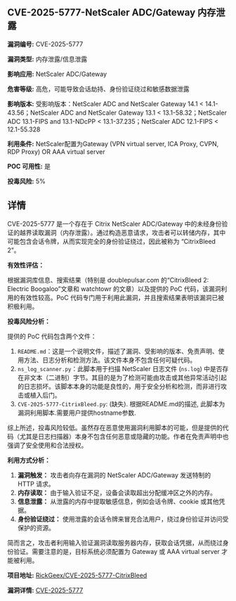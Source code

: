## CVE-2025-5777-NetScaler ADC/Gateway 内存泄露

**漏洞编号:** CVE-2025-5777

**漏洞类型:** 内存泄露/信息泄露

**影响应用:** NetScaler ADC/Gateway

**危害等级:** 高危，可能导致会话劫持、身份验证绕过和敏感数据泄露

**影响版本:** 受影响版本：NetScaler ADC and NetScaler Gateway 14.1 < 14.1-43.56；NetScaler ADC and NetScaler Gateway 13.1 < 13.1-58.32；NetScaler ADC 13.1-FIPS and 13.1-NDcPP < 13.1-37.235；NetScaler ADC 12.1-FIPS < 12.1-55.328

**利用条件:** NetScaler配置为Gateway (VPN virtual server, ICA Proxy, CVPN, RDP Proxy) OR AAA virtual server

**POC 可用性:** 是

**投毒风险:** 5%

## 详情

CVE-2025-5777 是一个存在于 Citrix NetScaler ADC/Gateway 中的未经身份验证的越界读取漏洞（内存泄露）。通过构造恶意请求，攻击者可以转储内存，其中可能包含会话令牌，从而实现完全的身份验证绕过，因此被称为 “CitrixBleed 2”。

**有效性评估：**

根据漏洞库信息、搜索结果（特别是 doublepulsar.com 的“CitrixBleed 2: Electric Boogaloo”文章和 watchtowr 的文章）以及提供的 PoC 代码，该漏洞利用的有效性较高。PoC 代码专门用于利用此漏洞，并且搜索结果表明该漏洞已被积极利用。

**投毒风险分析：**

提供的 PoC 代码包含两个文件：

1.  `README.md`：这是一个说明文件，描述了漏洞、受影响的版本、免责声明、使用方法、日志分析和检测方法。该文件本身不包含任何可疑代码。
2.  `ns_log_scanner.py`：此脚本用于扫描 NetScaler 日志文件 (`ns.log`) 中是否存在非文本（二进制）字节。其目的是为了检测可能由攻击或其他异常活动引起的日志损坏。该脚本本身的功能是良性的，用于安全分析和检测，而非进行攻击或植入后门。
3. `CVE-2025-5777-CitrixBleed.py`: (缺失). 根据README.md的描述, 此脚本为漏洞利用脚本.需要用户提供hostname参数.

综上所述，投毒风险较低。虽然存在恶意使用漏洞利用脚本的可能，但是提供的代码（尤其是日志扫描器）本身不包含任何恶意或隐藏的功能。作者在免责声明中也强调了安全使用和合法授权。

**利用方式分析：**

1.  **漏洞触发：** 攻击者向存在漏洞的 NetScaler ADC/Gateway 发送特制的 HTTP 请求。
2.  **内存读取：** 由于输入验证不足，设备会读取超出分配缓冲区之外的内存。
3.  **信息泄露：** 从泄露的内存中提取敏感信息，例如会话令牌、cookie 或其他凭据。
4.  **身份验证绕过：** 使用泄露的会话令牌来冒充合法用户，绕过身份验证并访问受保护的资源。

简而言之，攻击者利用输入验证漏洞读取服务器内存，获取会话凭据，从而绕过身份验证。需要注意的是，目标系统必须配置为 Gateway 或 AAA virtual server 才能被利用。

**项目地址:** [RickGeex/CVE-2025-5777-CitrixBleed](https://github.com/RickGeex/CVE-2025-5777-CitrixBleed)

**漏洞详情:** [CVE-2025-5777](https://nvd.nist.gov/vuln/detail/CVE-2025-5777)